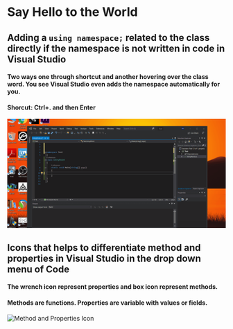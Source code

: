 # Say Hello to the World
## Adding a ```using namespace;``` related to the class directly if the namespace is not written in code in Visual Studio
#### Two ways one through shortcut and another hovering over the class word. You see Visual Studio even adds the namespace automatically for you.
#### Shorcut: Ctrl+. and then Enter
![Refactoring](Refactoring.gif)

## Icons that helps to differentiate method and properties in Visual Studio in the drop down menu of Code
#### The wrench icon represent properties and box icon represent methods.
#### Methods are functions. Properties are variable with values or fields.
![Method and Properties Icon](MethodAndPropertis.jpg)

